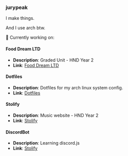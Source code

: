 ### jurypeak
 
I make things. 

And I use arch btw.

🚀 Currently working on:

#### Food Dream LTD
- **Description**: Graded Unit - HND Year 2
- **Link**: [Food Dream LTD](https://github.com/jurypeak/Food-Dream-LTD)

#### Dotfiles
- **Description**: Dotfiles for my arch linux system config.
- **Link**: [Dotfiles](https://github.com/jurypeak/.dotfiles)

#### Stolify
- **Description**: Music website - HND Year 2
- **Link**: [Stolify](https://github.com/jurypeak/Stolify-PHP)

#### DiscordBot
- **Description**: Learning discord.js
- **Link**: [Stolify](https://github.com/jurypeak/DiscordBot)
